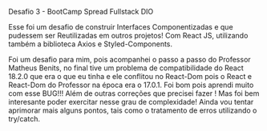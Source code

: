 Desafio 3 - BootCamp Spread Fullstack DIO

Esse foi um desafio de construir Interfaces Componentizadas e que pudessem ser Reutilizadas em outros projetos! Com React JS, utilizando também a biblioteca Axios e Styled-Components.

Foi um desafio para mim, pois acompanhei o passo a passo do Professor Matheus Benits, no final tive um problema de compatibilidade do React 18.2.0 que era o que eu tinha e ele conflitou no React-Dom pois o React e React-Dom do Professor na época era o 17.0.1. Foi bom pois aprendi muito com esse BUG!!! Além de outras correções que precisei fazer ! Mas foi bem interesante poder exercitar nesse grau de complexidade! Ainda vou tentar aprimorar mais alguns pontos, tais como o tratamento de erros utilizando o try/catch.

